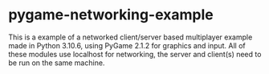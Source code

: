 # pygame-networking-example
This is a example of a networked client/server based multiplayer example made in Python 3.10.6, using PyGame 2.1.2 for graphics and input.
All of these modules use localhost for networking, the server and client(s) need to be run on the same machine.
